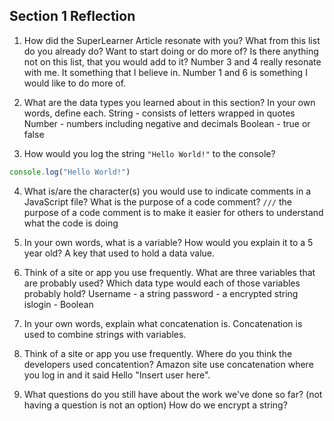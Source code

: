 ## Section 1 Reflection

1. How did the SuperLearner Article resonate with you? What from this list do you already do? Want to start doing or do more of? Is there anything not on this list, that you would add to it?
Number 3 and 4 really resonate with me. It something that I believe in. Number 1 and 6 is something I would like to do more of.

2. What are the data types you learned about in this section? In your own words, define each.
String - consists of letters wrapped in quotes  
Number - numbers including negative and decimals
Boolean - true or false

3. How would you log the string `"Hello World!"` to the console?
```javascript
console.log("Hello World!")
```
4. What is/are the character(s) you would use to indicate comments in a JavaScript file? What is the purpose of a code comment?
`///` the purpose of a code comment is to make it easier for others to understand what the code is doing

5. In your own words, what is a variable? How would you explain it to a 5 year old?
A key that used to hold a data value.

6. Think of a site or app you use frequently. What are three variables that are probably used? Which data type would each of those variables probably hold?
Username - a string
password - a encrypted string
islogin - Boolean

7. In your own words, explain what concatenation is.
Concatenation is used to combine strings with variables.

8. Think of a site or app you use frequently. Where do you think the developers used concatention?
Amazon site use concatenation where you log in and it said Hello "Insert user here".

9. What questions do you still have about the work we've done so far? (not having a question is not an option)
How do we encrypt a string?
